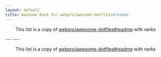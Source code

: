 ```yaml
---
layout: default
title: Awesome Rank for webpro/awesome-dotfiles#readme
---
```


<p align="center">
	This list is a copy of <a href="https://github.com/webpro/awesome-dotfiles#readme">webpro/awesome-dotfiles#readme</a> with ranks
</p>
---
---
<p align="center">
	This list is a copy of <a href="https://github.com/webpro/awesome-dotfiles#readme">webpro/awesome-dotfiles#readme</a> with ranks
</p>

